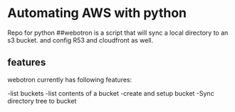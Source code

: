 # Automating AWS with python
Repo for python
##webotron is a script that will sync a local directory to an s3 bucket. and config R53 and cloudfront as well.

## features
webotron currently has following features:

-list buckets
-list contents of a bucket
-create and setup bucket
-Sync directory tree to bucket 
